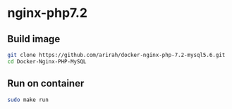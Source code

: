 nginx-php7.2
==========
Build image
-----------

```bash
git clone https://github.com/arirah/docker-nginx-php-7.2-mysql5.6.git
cd Docker-Nginx-PHP-MySQL

```

Run on container
-------------
```bash
sudo make run
```